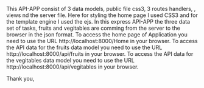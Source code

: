 This API-APP consist of  3 data models, public file css3, 3 routes handlers, , views nd the server file.
Here for styling the home page I used CSS3 and for the template engine I used the ejs. 
In this express API-APP the three data set of tasks, fruits and vegitables are comming from the server to the browser in the json format.
To access the home page of Application you need to use the URL http://localhost:8000/Home in your browser.
To access the API data for the fruits data model you need to use the URL http://localhost:8000/api/fruits in your browser.
To access the API data for the vegitables data model you need to use the URL http://localhost:8000/api/vegitables in your browser.

Thank you, 
